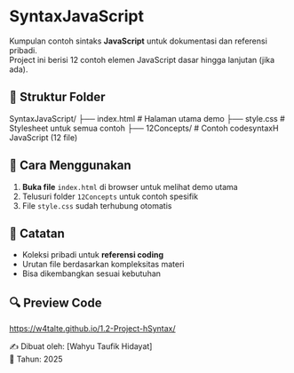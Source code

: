 # SyntaxJavaScript

Kumpulan contoh sintaks **JavaScript** untuk dokumentasi dan referensi pribadi.  
Project ini berisi 12 contoh elemen JavaScript dasar hingga lanjutan (jika ada).

## 📂 Struktur Folder

SyntaxJavaScript/
├── index.html          # Halaman utama demo
├── style.css           # Stylesheet untuk semua contoh
├── 12Concepts/       # Contoh codesyntaxH JavaScript (12 file)

## 🚀 Cara Menggunakan
1. **Buka file** `index.html` di browser untuk melihat demo utama
2. Telusuri folder `12Concepts` untuk contoh spesifik
3. File `style.css` sudah terhubung otomatis

## 📝 Catatan
- Koleksi pribadi untuk **referensi coding**
- Urutan file berdasarkan kompleksitas materi
- Bisa dikembangkan sesuai kebutuhan

## 🔍 Preview Code
https://w4talte.github.io/1.2-Project-hSyntax/

✍️ Dibuat oleh: [Wahyu Taufik Hidayat]  
📅 Tahun: 2025
